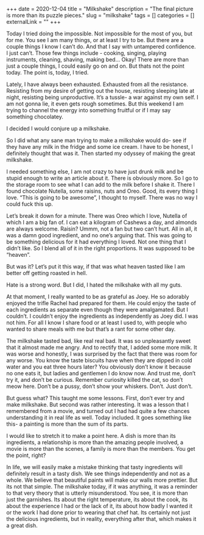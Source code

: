 +++
date = 2020-12-04
title = "Milkshake"
description = "The final picture is more than its puzzle pieces."
slug = "milkshake"
tags = []
categories = []
externalLink = ""
+++

Today I tried doing the impossible. Not impossible for the most of you, but for me. You see I am many things, or at least I try to be. But there are a couple things I know I can’t do. And that I say with untampered confidence. I just can’t. Those few things include - cooking, singing, playing instruments, cleaning, shaving, making bed… Okay! There are more than just a couple things, I could easily go on and on. But thats not the point today. The point is, today, I tried.

Lately, I have always been exhausted. Exhausted from all the resistance. Resisting from my desire of getting out the house, resisting sleeping late at night, resisting being unproductive. It’s a tussle- a war against my own self. I am not gonna lie, it even gets rough sometimes. But this weekend I am trying to channel the energy into something fruitful or if I may say something chocolatey.

I decided I would conjure up a milkshake.

So I did what any sane man trying to make a milkshake would do- see if they have any milk in the fridge and some ice cream. I have to be honest, I definitely thought that was it. Then started my odyssey of making the great milkshake.

I needed something else, I am not crazy to have just drunk milk and be stupid enough to write an article about it. There is obviously more. So I go to the storage room to see what I can add to the milk before I shake it. There I found chocolate Nutella, some raisins, nuts and Oreo. Good, its every thing I love. “This is going to be awesome”, I thought to myself. There was no way I could fuck this up.

Let’s break it down for a minute. There was Oreo which I love, Nutella of which I am a big fan of. I can eat a kilogram of Cashews a day, and almonds are always welcome. Raisin? Ummm, not a fan but two can’t hurt. All in all, it was a damn good ingredient, and no one’s arguing that. This was going to be something delicious for it had everything I loved. Not one thing that I didn’t like. So I blend all of it in the right proportions. It was supposed to be “heaven”.

But was it? Let’s put it this way, if that was what heaven tasted like I am better off getting roasted in hell.

Hate is a strong word. But I did, I hated the milkshake with all my guts.

At that moment, I really wanted to be as grateful as Joey. He so adorably enjoyed the trifle Rachel had prepared for them. He could enjoy the taste of each ingredients as separate even though they were amalgamated. But I couldn’t. I couldn’t enjoy the ingredients as independently as Joey did. I was not him. For all I know I share food or at least I used to, with people who wanted to share meals with me but that’s a rant for some other day.

The milkshake tasted bad, like real real bad. It was so unpleasantly sweet that it almost made me angry. And to rectify that, I added some more milk. It was worse and honestly, I was surprised by the fact that there was room for any worse. You know the taste biscuits have when they are dipped in cold water and you eat three hours later? You obviously don’t know it because no one eats it, but ladies and gentlemen I do know now. And trust me, don’t try it, and don’t be curious. Remember curiosity killed the cat, so don’t meow here. Don’t be a pussy, don’t show your whiskers. Don’t. Just don’t.

But guess what? This taught me some lessons. First, don’t ever try and make milkshake. But second was rather interesting. It was a lesson that I remembered from a movie, and turned out I had had quite a few chances understanding it in real life as well. Today included. It goes something like this- a painting is more than the sum of its parts.

I would like to stretch it to make a point here. A dish is more than its ingredients, a relationship is more than the amazing people involved, a movie is more than the scenes, a family is more than the members. You get the point, right?

In life, we will easily make a mistake thinking that tasty ingredients will definitely result in a tasty dish. We see things independently and not as a whole. We believe that beautiful paints will make our walls more prettier. But its not that simple. The milkshake today, if it was anything, it was a reminder to that very theory that is utterly misunderstood. You see, it is more than just the garnishes. Its about the right temperature, its about the cook, its about the experience I had or the lack of it, its about how badly I wanted it or the work I had done prior to wearing that chef hat. Its certainly not just the delicious ingredients, but in reality, everything after that, which makes it a great dish.
